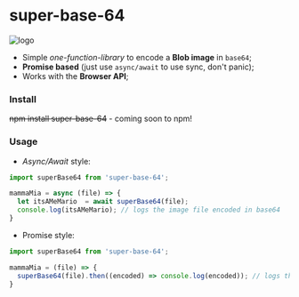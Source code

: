 # super-base-64

![logo](https://i.imgur.com/4VmNdon.png)

- Simple *one-function-library* to encode a **Blob image** in `base64`;
- **Promise based** (just use `async/await` to use sync, don't panic);
- Works with the **Browser API**;

### Install
<del> npm install super-base-64</del> - coming soon to npm!

### Usage
- *Async/Await* style:
```javascript
import superBase64 from 'super-base-64';

mammaMia = async (file) => {
  let itsAMeMario  = await superBase64(file);
  console.log(itsAMeMario); // logs the image file encoded in base64
}
```
- Promise style:
```javascript
import superBase64 from 'super-base-64';

mammaMia = (file) => {
  superBase64(file).then((encoded) => console.log(encoded)); // logs the image file encoded in base64
}
```

